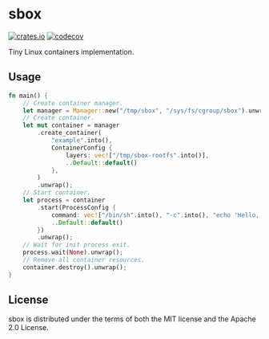 # sbox

[![crates.io](https://img.shields.io/crates/v/sbox.svg)](https://crates.io/crates/sbox)
[![codecov](https://codecov.io/gh/udovin/sbox-rs/graph/badge.svg?token=1e6dCU26Nq)](https://codecov.io/gh/udovin/sbox-rs)

Tiny Linux containers implementation.

## Usage

```rust
fn main() {
    // Create container manager.
    let manager = Manager::new("/tmp/sbox", "/sys/fs/cgroup/sbox").unwrap();
    // Create container.
    let mut container = manager
        .create_container(
            "example".into(),
            ContainerConfig {
                layers: vec!["/tmp/sbox-rootfs".into()],
                ..Default::default()
            },
        )
        .unwrap();
    // Start container.
    let process = container
        .start(ProcessConfig {
            command: vec!["/bin/sh".into(), "-c".into(), "echo 'Hello, World!'".into()],
            ..Default::default()
        })
        .unwrap();
    // Wait for init process exit.
    process.wait(None).unwrap();
    // Remove all container resources.
    container.destroy().unwrap();
}
```

## License

sbox is distributed under the terms of both the MIT license and the Apache 2.0 License.
